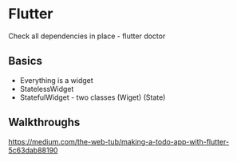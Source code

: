 # Flutter 

Check all dependencies in place - flutter doctor

## Basics

* Everything is a widget
* StatelessWidget
* StatefulWidget - two classes (Wiget) (State)

## Walkthroughs

https://medium.com/the-web-tub/making-a-todo-app-with-flutter-5c63dab88190
